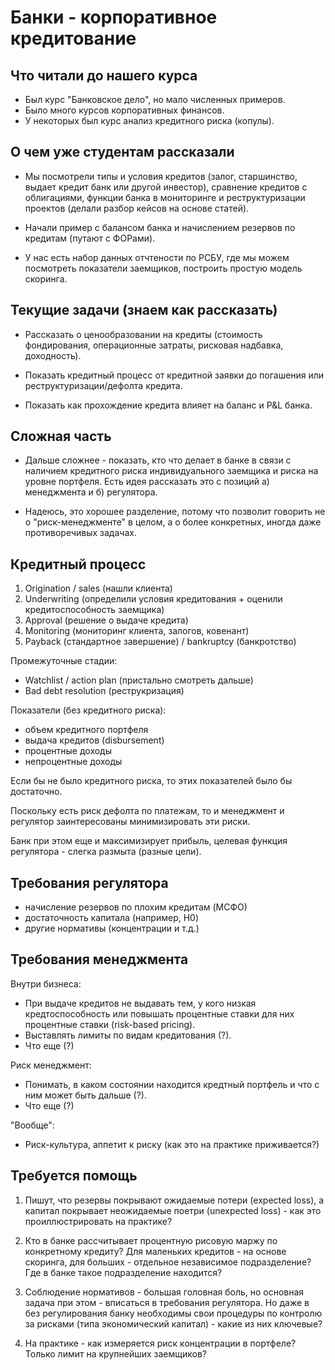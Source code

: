 Банки - корпоративное кредитование
===================================

Что читали до нашего курса
--------------------------

- Был курс "Банковское дело", но мало численных примеров.
- Было много курсов корпоративных финансов.
- У некоторых был курс анализ кредитного риска (копулы).     

О чем уже студентам рассказали
------------------------------

- Мы посмотрели типы и условия кредитов (залог, старшинство, 
  выдает кредит банк или другой инвестор), сравнение кредитов 
  с облигациями, функции банка в мониторинге и реструктуризации
  проектов (делали разбор кейсов на основе статей).

- Начали пример с балансом банка и начислением резервов по кредитам (путают с ФОРами).

- У нас есть набор данных отчтености по РСБУ, где мы можем посмотреть показатели заемщиков, построить простую модель скоринга.

<!--
 (свернуть несколько финансовых показателей с весами, модель Альтмана).
-->

Текущие задачи (знаем как рассказать)
-------------------------------------

- Рассказать о ценообразовании на кредиты (стоимость фондирования,  операционные затраты, рисковая надбавка, доходность).

- Показать кредитный процесс от кредитной заявки до погашения или реструктуризации/дефолта кредита.
  
- Показать как прохождение кредита влияет на баланс и P&L банка.

Сложная часть
-------------

- Дальше сложнее - показать, кто что делает в банке в связи с наличием кредитного риска индивидуального заемщика и риска на уровне портфеля. Есть идея рассказать это с позиций а) менеджмента и б) регулятора.

- Надеюсь, это хорошее разделение, потому что позволит говорить не о "риск-менеджменте" в целом, а о более конкретных, иногда даже противоречивых задачах.

Кредитный процесс
-----------------

1. Origination / sales (нашли клиента)
2. Underwriting (определили условия кредитования + оценили кредитоспособность заемщика)
3. Approval (решение о выдаче кредита)
4. Monitoring (мониторинг клиента, залогов, ковенант)
5. Payback (стандартное завершение) / bankruptcy (банкротство)

Промежуточные стадии:

- Watchlist / action plan (пристально смотреть дальше)
- Bad debt resolution (реструкризация) 

Показатели (без кредитного риска): 

- объем кредитного портфеля
- выдача кредитов (disbursement)
- процентные доходы
- непроцентные доходы

Если бы не было кредитного риска, то этих показателей 
было бы достаточно. 

Поскольку есть риск дефолта по платежам, то и менеджмент и регулятор заинтересованы минимизировать эти риски.

Банк при этом еще и максимизирует прибыль, целевая функция 
регулятора - слегка размыта (разные цели).

Требования регулятора
---------------------

- начисление резервов по плохим кредитам (MСФО)
- достаточность капитала (например, H0)
- другие нормативы (концентрации и т.д.)

Требования менеджмента
----------------------

Внутри бизнеса:

- При выдаче кредитов не выдавать тем, у кого низкая кредтоспособность или повышать процентные ставки для них процентные ставки (risk-based pricing).
- Выставлять лимиты по видам кредитования (?).
- Что еще (?)

Риск менеджмент:

- Понимать, в каком состоянии находится кредтный портфель и что с ним может быть дальше (?).
- Что еще (?)

"Вообще":

- Риск-культура, аппетит к риску (как это на практике приживается?)



Требуется помощь
----------------

1. Пишут, что резервы покрывают ожидаемые потери (expected loss), а капитал покрывает неожидаемые поетри (unexpected loss) - как это проиллюстрировать на практике? 

2. Кто в банке рассчитывает процентную рисовую маржу по конкретному кредиту? Для маленьких кредитов - на основе скоринга, для больших - отдельное независимое подразделение? Где в банке такое подразделение находится?

3. Соблюдение нормативов - большая головная боль, но основная задача при этом - вписаться в требования регулятора. Но даже в без регулирования банку необходимы свои процедуры по контролю за рисками (типа экономический капитал) - какие из них ключевые? 

4. На практике - как измеряется риск концентрации в портфеле?Только лимит на крупнейших заемщиков?